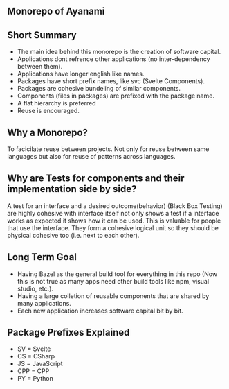 ## Monorepo of Ayanami

## Short Summary
- The main idea behind this monorepo is the creation of software capital.
- Applications dont refrence other applications (no inter-dependency between them).
- Applications have longer english like names.
- Packages have short prefix names, like svc (Svelte Components).
- Packages are cohesive bundeling of similar components.
- Components (files in packages) are prefixed with the package name.
- A flat hierarchy is preferred
- Reuse is encouraged.

## Why a Monorepo?

To facicilate reuse between projects. Not only for reuse between same languages but also for reuse of patterns across languages.

## Why are Tests for components and their implementation side by side?

A test for an interface and a desired outcome(behavior) (Black Box Testing) are highly cohesive with interface itself not only shows a test if a interface works as expected it shows how it can be used. This is valuable for people that use the interface. They form a cohesive logical unit so they should be physical cohesive too (i.e. next to each other).

## Long Term Goal
- Having Bazel as the general build tool for everything in this repo (Now this is not true as many apps need other build tools like npm, visual studio, etc.).
- Having a large colletion of reusable components that are shared by many applications.
- Each new application increases software capital bit by bit.

## Package Prefixes Explained
- SV    = Svelte
- CS    = CSharp
- JS    = JavaScript
- CPP   = CPP
- PY    = Python 